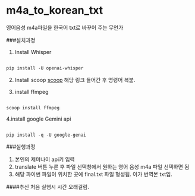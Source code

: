 # m4a_to_korean_txt
영어음성 m4a파일을 한국어 txt로 바꾸어 주는 무언가

###설치과정
1. Install Whisper
<pre><code> 
pip install -U openai-whisper
</code></pre>

2. Install scoop
[scoop](https://scoop.sh/)
해당 링크 들어간 후 명령어 복붙.

4. install ffmpeg
<pre><code> 
scoop install ffmpeg
</code></pre>

4.install google Gemini api
<pre><code>
pip install -q -U google-genai
</code></pre>

###실행과정
1. 본인의 제미나이 api키 입력
2. translate 버튼 누른 후 파일 선택창에서 원하는 영어 음성 m4a 파일 선택하면 됨
3. 해당 파이썬 파일이 위치한 곳에 final.txt 파일 형성됨. 이가 번역본 txt임.
   
####추신
처음 실행시 시간 오래걸림. 

